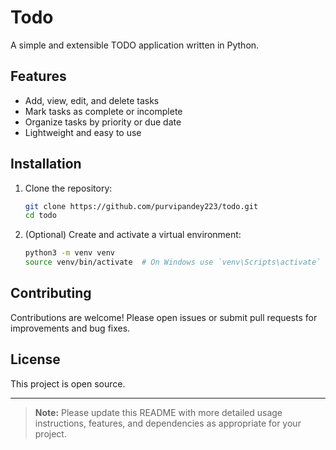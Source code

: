 # Todo

A simple and extensible TODO application written in Python.

## Features

- Add, view, edit, and delete tasks
- Mark tasks as complete or incomplete
- Organize tasks by priority or due date
- Lightweight and easy to use

## Installation

1. Clone the repository:
   ```bash
   git clone https://github.com/purvipandey223/todo.git
   cd todo
   ```

2. (Optional) Create and activate a virtual environment:
   ```bash
   python3 -m venv venv
   source venv/bin/activate  # On Windows use `venv\Scripts\activate`
   ```



## Contributing

Contributions are welcome! Please open issues or submit pull requests for improvements and bug fixes.

## License

This project is open source.

---

> **Note:** Please update this README with more detailed usage instructions, features, and dependencies as appropriate for your project.
